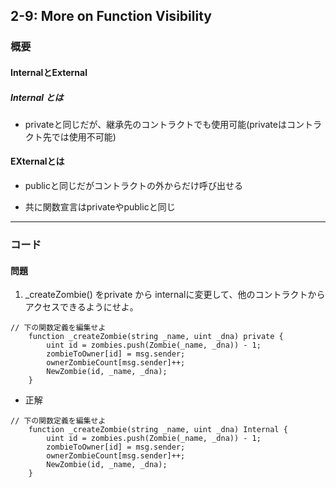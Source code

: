## 2-9: More on Function Visibility

### 概要
#### InternalとExternal
##### Internal とは  
  - privateと同じだが、継承先のコントラクトでも使用可能(privateはコントラクト先では使用不可能)  

#### EXternalとは
  - publicと同じだがコントラクトの外からだけ呼び出せる

- 共に関数宣言はprivateやpublicと同じ

---

### コード
#### 問題
1. \_createZombie() をprivate から internalに変更して、他のコントラクトからアクセスできるようにせよ。

```
// 下の関数定義を編集せよ
    function _createZombie(string _name, uint _dna) private {
        uint id = zombies.push(Zombie(_name, _dna)) - 1;
        zombieToOwner[id] = msg.sender;
        ownerZombieCount[msg.sender]++;
        NewZombie(id, _name, _dna);
    }
```

- 正解

```
// 下の関数定義を編集せよ
    function _createZombie(string _name, uint _dna) Internal {
        uint id = zombies.push(Zombie(_name, _dna)) - 1;
        zombieToOwner[id] = msg.sender;
        ownerZombieCount[msg.sender]++;
        NewZombie(id, _name, _dna);
    }
```
